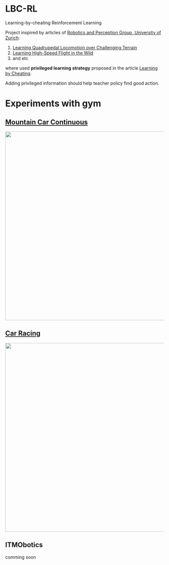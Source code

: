 # LBC-RL 
Learning-by-cheating Reinforcement Learning



Project inspired by articles of [Robotics and Perception Group, University of Zurich](https://rpg.ifi.uzh.ch/index.html):

1. [Learning Quadrupedal Locomotion over Challenging Terrain](https://leggedrobotics.github.io/rl-blindloco/)
2. [Learning High-Speed Flight in the Wild](https://rpg.ifi.uzh.ch/AgileAutonomy.html)
3. and etc

where used **privileged learning strategy** proposed in the article [Learning by Cheating](https://github.com/dotchen/LearningByCheating). 

Adding privileged information should help teacher policy find good action.

# Experiments with gym

## [Mountain Car Continuous](MountainCarContinuous/README.md)

<img src="https://gymnasium.farama.org/_images/mountain_car_continuous.gif" width="600"> 

## [Car Racing](CarRacing/README.md)

<img src="https://gymnasium.farama.org/_images/car_racing.gif" width="600"> 

## ITMObotics

comming soon
